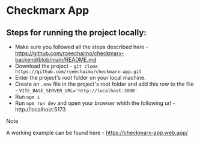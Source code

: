 # Checkmarx App

## Steps for running the project locally:

- Make sure you followed all the steps described here - https://github.com/roeechaimo/checkmarx-backend/blob/main/README.md
- Download the project - `git clone https://github.com/roeechaimo/checkmarx-app.git`
- Enter the project's root folder on your local machine.
- Create an `.env` file in the project's root folder and add this row to the file - `VITE_BASE_SERVER_URL='http://localhost:3000'`
- Run `npm i`
- Run `npm run dev` and open your browser whith the following url - http://localhost:5173

> [!NOTE]
> A working example can be found here - https://checkmarx-app.web.app/
